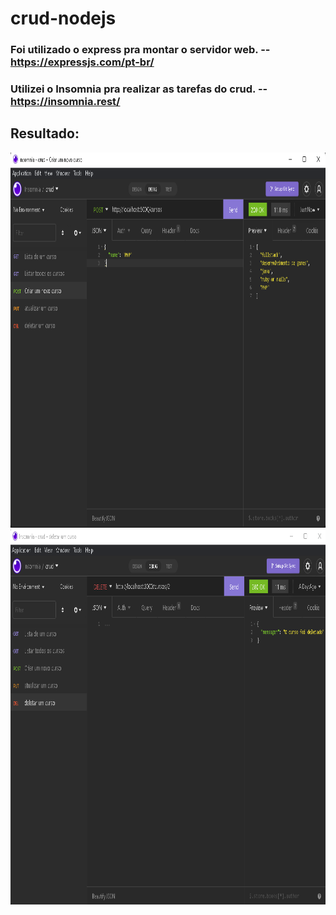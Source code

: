 # crud-nodejs

### Foi utilizado o express pra montar o servidor web. -- https://expressjs.com/pt-br/
### Utilizei o Insomnia pra realizar as tarefas do crud. -- https://insomnia.rest/

## Resultado:

<img alt="crud" height="600" width="800" src="https://github.com/alujohn/crud-nodejs/blob/main/img/img2.png?raw=true"/>
<br>
<img alt="crud" height="600" width="800" src="https://github.com/alujohn/crud-nodejs/blob/main/img/img1.png?raw=true"/>
